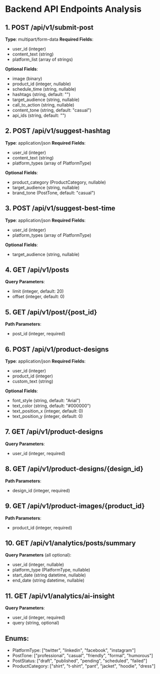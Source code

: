 # Backend API Endpoints Analysis

## 1. POST /api/v1/submit-post
**Type**: multipart/form-data
**Required Fields**:
- user_id (integer)
- content_text (string)
- platform_list (array of strings)

**Optional Fields**:
- image (binary)
- product_id (integer, nullable)
- schedule_time (string, nullable)
- hashtags (string, default: "")
- target_audience (string, nullable)
- call_to_action (string, nullable)
- content_tone (string, default: "casual")
- api_ids (string, default: "")

## 2. POST /api/v1/suggest-hashtag
**Type**: application/json
**Required Fields**:
- user_id (integer)
- content_text (string)
- platform_types (array of PlatformType)

**Optional Fields**:
- product_category (ProductCategory, nullable)
- target_audience (string, nullable)
- brand_tone (PostTone, default: "casual")

## 3. POST /api/v1/suggest-best-time
**Type**: application/json
**Required Fields**:
- user_id (integer)
- platform_types (array of PlatformType)

**Optional Fields**:
- target_audience (string, nullable)

## 4. GET /api/v1/posts
**Query Parameters**:
- limit (integer, default: 20)
- offset (integer, default: 0)

## 5. GET /api/v1/post/{post_id}
**Path Parameters**:
- post_id (integer, required)

## 6. POST /api/v1/product-designs
**Type**: application/json
**Required Fields**:
- user_id (integer)
- product_id (integer)
- custom_text (string)

**Optional Fields**:
- font_style (string, default: "Arial")
- text_color (string, default: "#000000")
- text_position_x (integer, default: 0)
- text_position_y (integer, default: 0)

## 7. GET /api/v1/product-designs
**Query Parameters**:
- user_id (integer, required)

## 8. GET /api/v1/product-designs/{design_id}
**Path Parameters**:
- design_id (integer, required)

## 9. GET /api/v1/product-images/{product_id}
**Path Parameters**:
- product_id (integer, required)

## 10. GET /api/v1/analytics/posts/summary
**Query Parameters** (all optional):
- user_id (integer, nullable)
- platform_type (PlatformType, nullable)
- start_date (string datetime, nullable)
- end_date (string datetime, nullable)

## 11. GET /api/v1/analytics/ai-insight
**Query Parameters**:
- user_id (integer, required)
- query (string, optional)

## Enums:
- PlatformType: ["twitter", "linkedin", "facebook", "instagram"]
- PostTone: ["professional", "casual", "friendly", "formal", "humorous"]
- PostStatus: ["draft", "published", "pending", "scheduled", "failed"]
- ProductCategory: ["shirt", "t-shirt", "pant", "jacket", "hoodie", "dress"]